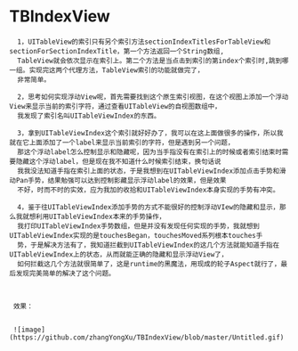 # TBIndexView

      1，UITableView的索引只有另个索引方法sectionIndexTitlesForTableView和sectionForSectionIndexTitle，第一个方法返回一个String数组,
      TableView就会依次显示在索引上。第二个方法是当点击到索引的第index个索引时,跳到哪一组。实现完这两个代理方法，TableView索引的功能就做完了，
      非常简单。

      2，思考如何实现浮动View呢，首先需要找到这个原生索引视图，在这个视图上添加一个浮动View来显示当前的索引字符，通过查看UITableView的自视图数组中，
      我发现了索引名叫UITableViewIndex的东西。

      3，拿到UITableViewIndex这个索引就好好办了，我可以在这上面做很多的操作，所以我就在它上面添加了一个label来显示当前索引的字符，但是遇到另一个问题，
      那这个浮动label怎么控制显示和隐藏呢，因为当手指没有在索引上的时候或者索引结束时需要隐藏这个浮动label，但是现在我不知道什么时候索引结束，换句话说
      我我没法知道手指在索引上面的状态，于是我想到在UITableViewIndex添加点击手势和滑动Pan手势，结果勉强可以达到控制影藏显示浮动label的效果，但是效果
      不好，时而不时的实效，应为我加的收拾和UITableViewIndex本身实现的手势有冲突。

      4，鉴于往UITableViewIndex添加手势的方式不能很好的控制浮动VIew的隐藏和显示，那么我就想利用UITableViewIndex本来的手势操作，
      我打印UITableViewIndex手势数组，但是并没有发现任何实现的手势，我就想到UITableViewIndex实现的是touchesBegan，touchesMoved系列根本touches手
      势，于是解决方法有了，我知道拦截到UITableViewIndex的这几个方法就能知道手指在UITableViewIndex上的状态，从而就能正确的隐藏和显示浮动View了，
      如何拦截这几个方法就很简单了，这是runtime的黑魔法，用现成的轮子Aspect就行了，最后发现完美简单的解决了这个问题。
      
     
     
     效果：
     
     
     ![image](https://github.com/zhangYongXu/TBIndexView/blob/master/Untitled.gif)
